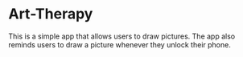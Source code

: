 # Art-Therapy
This is a simple app that allows users to draw pictures. The app also reminds users to draw a picture whenever they unlock their phone.
